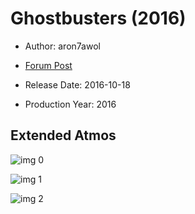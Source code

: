 # Ghostbusters (2016)

* Author: aron7awol

* [Forum Post](https://www.avsforum.com/threads/bass-eq-for-filtered-movies.2995212/post-57655832)

* Release Date: 2016-10-18
* Production Year: 2016

## Extended Atmos

![img 0](https://i.imgur.com/4IQBIPj.jpg)

![img 1](https://i.imgur.com/N02BVg3.jpg)

![img 2](https://i.imgur.com/DKXnZEt.png)

